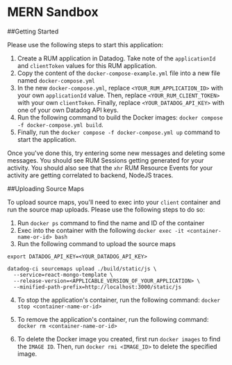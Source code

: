 # MERN Sandbox

##Getting Started

Please use the following steps to start this application:

1. Create a RUM application in Datadog. Take note of the `applicationId` and `clientToken` values for this RUM application.
2. Copy the content of the `docker-compose-example.yml` file into a new file named `docker-compose.yml`
3. In the new `docker-compose.yml`, replace `<YOUR_RUM_APPLICATION_ID>` with your own `applicationId` value. Then, replace `<YOUR_RUM_CLIENT_TOKEN>` with your own `clientToken`. Finally, replace `<YOUR_DATADOG_API_KEY>` with one of your own Datadog API keys.
4. Run the following command to build the Docker images: `docker compose -f docker-compose.yml build`.
5. Finally, run the `docker compose -f docker-compose.yml up` command to start the application.

Once you've done this, try entering some new messages and deleting some messages. You should see RUM Sessions getting generated for your activity. You should also see that the `xhr` RUM Resource Events for your activity are getting correlated to backend, NodeJS traces. 

##Uploading Source Maps

To upload source maps, you'll need to exec into your `client` container and run the source map uploads. Please use the following steps to do so:

1. Run `docker ps` command to find the name and ID of the container
2. Exec into the container with the following `docker exec -it <container-name-or-id> bash`
3. Run the following command to upload the source maps
```
export DATADOG_API_KEY=<YOUR_DATADOG_API_KEY>

datadog-ci sourcemaps upload ./build/static/js \
  --service=react-mongo-template \
  --release-version=<APPLICABLE_VERSION_OF_YOUR_APPLICATION> \
  --minified-path-prefix=http://localhost:3000/static/js
```

4. To stop the application's container, run the following command: `docker stop <container-name-or-id>`

5. To remove the application's container, run the following command: `docker rm <container-name-or-id>`

8. To delete the Docker image you created, first run `docker images` to find the `IMAGE ID`. Then, run `docker rmi <IMAGE_ID>` to delete the specified image.
